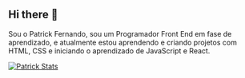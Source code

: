## Hi there 👋

Sou o Patrick Fernando, sou um Programador Front End em fase de aprendizado, e atualmente estou aprendendo e criando projetos com HTML, CSS e iniciando o aprendizado de JavaScript e React.

[![Patrick Stats](https://github-readme-stats.vercel.app/api?username=patrickfgs)](https://github.com/anuraghazra/github-readme-stats)
